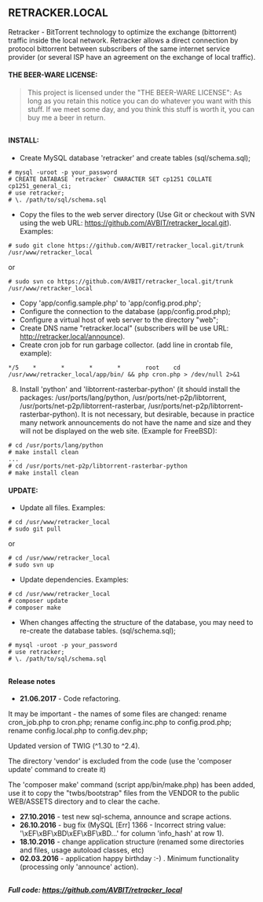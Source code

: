 ## RETRACKER.LOCAL
Retracker - BitTorrent technology to optimize the exchange (bittorrent) traffic inside the local network. 
Retracker allows a direct connection by protocol bittorrent between subscribers of the same internet service provider (or several ISP have an agreement on the exchange of local traffic).

#### THE BEER-WARE LICENSE:
> This project is licensed under the "THE BEER-WARE LICENSE":
> As long as you retain this notice you can do whatever you want with this stuff.
> If we meet some day, and you think this stuff is worth it, you can buy me a beer in return.

##
#### INSTALL:
- Create MySQL database 'retracker' and create tables (sql/schema.sql);
```
# mysql -uroot -p your_password
# CREATE DATABASE `retracker` CHARACTER SET cp1251 COLLATE cp1251_general_ci;
# use retracker;
# \. /path/to/sql/schema.sql
```

- Copy the files to the web server directory (Use Git or checkout with SVN using the web URL: https://github.com/AVBIT/retracker_local.git). Examples:
```
# sudo git clone https://github.com/AVBIT/retracker_local.git/trunk /usr/www/retracker_local
```
or
```
# sudo svn co https://github.com/AVBIT/retracker_local.git/trunk /usr/www/retracker_local
```
- Copy 'app/config.sample.php' to 'app/config.prod.php';
- Configure the connection to the database (app/config.prod.php); 
- Configure a virtual host of web server to the directory "web"; 
- Create DNS name "retracker.local" (subscribers will be use URL: http://retracker.local/announce).
- Create cron job for run garbage collector. (add line in crontab file, example):
```
*/5    *       *       *       *       root    cd /usr/www/retracker_local/app/bin/ && php cron.php > /dev/null 2>&1
```
8. Install 'python' and 'libtorrent-rasterbar-python' (it should install the packages:  /usr/ports/lang/python, /usr/ports/net-p2p/libtorrent, /usr/ports/net-p2p/libtorrent-rasterbar, /usr/ports/net-p2p/libtorrent-rasterbar-python). It is not necessary, but desirable, because in practice many network announcements do not have the name and size and they will not be displayed on the web site. (Example for FreeBSD):
```
# cd /usr/ports/lang/python 
# make install clean
...
# cd /usr/ports/net-p2p/libtorrent-rasterbar-python
# make install clean
```


#### UPDATE:
- Update all files. Examples:
```
# cd /usr/www/retracker_local
# sudo git pull
```
or
```
# cd /usr/www/retracker_local
# sudo svn up
```
- Update dependencies. Examples:
```
# cd /usr/www/retracker_local
# composer update
# composer make
```
- When changes affecting the structure of the database, you may need to re-create the database tables. (sql/schema.sql);
```
# mysql -uroot -p your_password
# use retracker;
# \. /path/to/sql/schema.sql
```


##
#### Release notes
- **21.06.2017** - Code refactoring.

It may be important - the names of some files are changed: 
rename cron_job.php to cron.php; 
rename config.inc.php to config.prod.php; 
rename config.local.php to config.dev.php; 

Updated version of TWIG (^1.30 to ^2.4).

The directory 'vendor' is excluded from the code (use the 'composer update' command to create it)

The 'composer make' command (script app/bin/make.php) has been added, use it to copy the "twbs/bootstrap" files from the VENDOR to the public WEB/ASSETS directory and to clear the cache.

- **27.10.2016** - test new sql-schema, announce and scrape actions.
- **26.10.2016** - bug fix (MySQL [Err] 1366 - Incorrect string value: '\xEF\xBF\xBD\xEF\xBF\xBD...' for column 'info_hash' at row 1).
- **18.10.2016** - change application structure (renamed some directories and files, usage autoload classes, etc)
- **02.03.2016** - application happy birthday :-) . 
Minimum functionality (processing only 'announce' action).

##
##### Full code: https://github.com/AVBIT/retracker_local